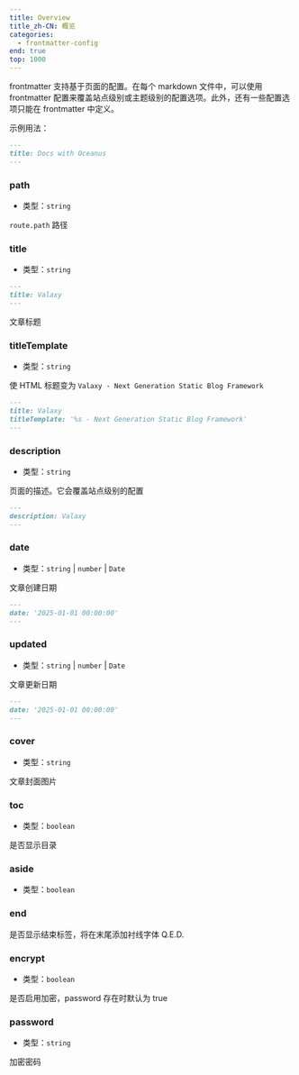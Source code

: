 ```yaml
---
title: Overview
title_zh-CN: 概览
categories:
  - frontmatter-config
end: true
top: 1000
---
```


frontmatter 支持基于页面的配置。在每个 markdown 文件中，可以使用 frontmatter 配置来覆盖站点级别或主题级别的配置选项。此外，还有一些配置选项只能在 frontmatter 中定义。

示例用法：

```md
---
title: Docs with Oceanus
---
```

### path

- 类型：`string`

`route.path` 路径

### title

- 类型：`string`

```md
---
title: Valaxy
---
```

文章标题

### titleTemplate

- 类型：`string`

使 HTML 标题变为 `Valaxy - Next Generation Static Blog Framework`

```md
---
title: Valaxy
titleTemplate: '%s - Next Generation Static Blog Framework'
---
```

### description

- 类型：`string`

页面的描述。它会覆盖站点级别的配置

```md
---
description: Valaxy
---
```

### date

- 类型：`string` | `number` | `Date`

文章创建日期

```md
---
date: '2025-01-01 00:00:00'
---
```

### updated

- 类型：`string` | `number` | `Date`

文章更新日期

```md
---
date: '2025-01-01 00:00:00'
---
```

### cover

- 类型：`string`

文章封面图片

### toc

- 类型：`boolean`

是否显示目录

### aside

- 类型：`boolean`

### end

是否显示结束标签，将在末尾添加衬线字体 Q.E.D.

### encrypt

- 类型：`boolean`

是否启用加密，password 存在时默认为 true

### password

- 类型：`string`

加密密码
